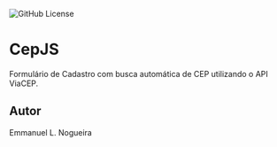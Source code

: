 ![GitHub License](https://img.shields.io/github/license/emmanuel-lacerd4/cepjs?style=for-the-badge)

# CepJS
Formulário de Cadastro com busca automática de CEP utilizando o API ViaCEP.

## Autor
Emmanuel L. Nogueira
